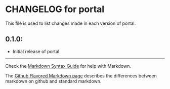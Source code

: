 # CHANGELOG for portal

This file is used to list changes made in each version of portal.

## 0.1.0:

* Initial release of portal

- - - 
Check the [Markdown Syntax Guide](http://daringfireball.net/projects/markdown/syntax) for help with Markdown.

The [Github Flavored Markdown page](http://github.github.com/github-flavored-markdown/) describes the differences between markdown on github and standard markdown.
